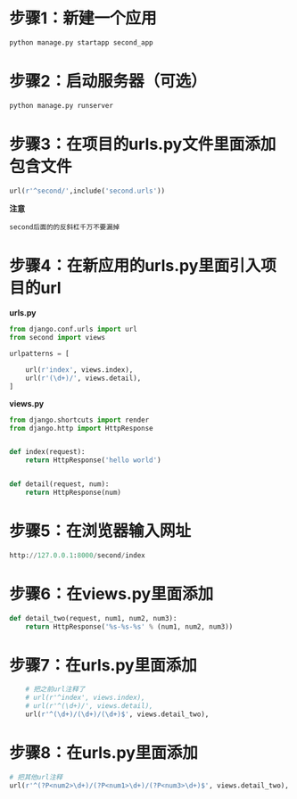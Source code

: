 # 步骤1：新建一个应用
```python
python manage.py startapp second_app
```
# 步骤2：启动服务器（可选）
```python
python manage.py runserver
```
# 步骤3：在项目的urls.py文件里面添加包含文件
```python
url(r'^second/',include('second.urls'))
```
**注意** 
```text
second后面的的反斜杠千万不要漏掉
```
# 步骤4：在新应用的urls.py里面引入项目的url
**urls.py**
```python
from django.conf.urls import url
from second import views

urlpatterns = [

    url(r'index', views.index),
    url(r'(\d+)/', views.detail),
]
```
**views.py**
```python
from django.shortcuts import render
from django.http import HttpResponse


def index(request):
    return HttpResponse('hello world')


def detail(request, num):
    return HttpResponse(num)
```
# 步骤5：在浏览器输入网址
```python
http://127.0.0.1:8000/second/index
```
# 步骤6：在views.py里面添加
```python
def detail_two(request, num1, num2, num3):
    return HttpResponse('%s-%s-%s' % (num1, num2, num3))
```
# 步骤7：在urls.py里面添加
```python
    # 把之前url注释了
    # url(r'^index', views.index),
    # url(r'^(\d+)/', views.detail),
    url(r'^(\d+)/(\d+)/(\d+)$', views.detail_two),
```
# 步骤8：在urls.py里面添加
```python
# 把其他url注释
url(r'^(?P<num2>\d+)/(?P<num1>\d+)/(?P<num3>\d+)$', views.detail_two),
```